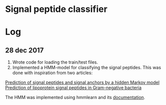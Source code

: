 # Signal peptide classifier

# Log

## 28 dec 2017

1. Wrote code for loading the train/test files.
2. Implemented a HMM-model for classifying the signal peptides. 
This was done with inspiration from two articles:

[Prediction of signal peptides and signal anchors by a hidden Markov model](https://www.aaai.org/Papers/ISMB/1998/ISMB98-015.pdf)
[Prediction of lipoprotein signal peptides in Gram-negative bacteria
](https://www.ncbi.nlm.nih.gov/pmc/articles/PMC2323952)

The HMM was implemented using hmmlearn and its [documentation](http://hmmlearn.readthedocs.io/en/latest/tutorial.html).

